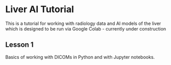 # Liver AI Tutorial
This is a tutorial for working with radiology data and AI models of the liver which is designed to be run via Google Colab - currently under construction

## Lesson 1

Basics of working with DICOMs in Python and with Jupyter notebooks.
